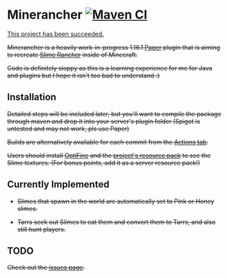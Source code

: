 # Minerancher [![Maven CI](https://github.com/lexikiq/minecraft-slime-rancher/workflows/Maven%20CI/badge.svg?event=push)](https://github.com/lexikiq/minecraft-slime-rancher/actions?query=workflow%3A%22Maven+CI%22)

[This project has been succeeded.](https://github.com/lexikiq/minerancher)

~~Minerancher is a heavily work-in-progress 1.16.1 [Paper](https://papermc.io/) plugin that is aiming to recreate [Slime Rancher](http://slimerancher.com/) inside of Minecraft.~~

~~Code is definitely sloppy as this is a learning experience for me for Java and plugins but I hope it isn't too bad to understand :)~~

## Installation

~~Detailed steps will be included later, but you'll want to compile the package through maven and drop it into your server's plugin folder (Spigot is untested and may not work, pls use Paper)~~

~~Builds are alternatively available for each commit from the [Actions tab](https://github.com/lexikiq/minecraft-slime-rancher/actions?query=workflow%3A%22Maven+CI%22).~~

~~Users should install [OptiFine](https://optifine.net/downloads) and the [project's resource pack](https://github.com/lexikiq/minecraft-slime-rancher-resource-pack) to see the Slime textures. (For bonus points, add it as a server resource pack!)~~

## Currently Implemented

- ~~Slimes that spawn in the world are automatically set to Pink or Honey slimes.~~

- ~~Tarrs seek out Slimes to eat them and convert them to Tarrs, and also still hunt players.~~

## TODO

~~Check out the [issues page](https://github.com/lexikiq/minecraft-slime-rancher/labels/todo).~~
